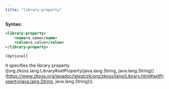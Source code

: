 ```yaml
---
title: "library-property"
---
```


**Syntax:**

```xml
<library-property>  
    <name>a_name</name>  
    <value>a_value</value>  
</library-property>
```

`[Optional]`

It specifies the library property
([org.zkoss.lang.Library#setProperty(java.lang.String, java.lang.String)](https://www.zkoss.org/javadoc/latest/zk/org/zkoss/lang/Library.html#setProperty(java.lang.String, java.lang.String))).



